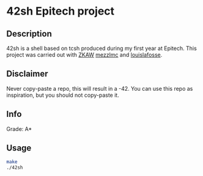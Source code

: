 # 42sh Epitech project

## Description
42sh is a shell based on tcsh produced during my first year at Epitech.
This project was carried out with [ZKAW](https://github.com/ZKAW) [mezzlmc](https://github.com/mezzlmc) and [louislafosse](https://github.com/louislafosse).

## Disclaimer
Never copy-paste a repo, this will result in a -42.
You can use this repo as inspiration, but you should not copy-paste it.

## Info
Grade: A*

## Usage
```bash
make
./42sh
```

